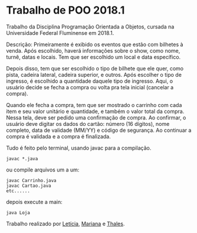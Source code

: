 # Trabalho de POO 2018.1
Trabalho  da  Disciplina  Programação  Orientada  a  Objetos, cursada na Universidade Federal Fluminense em 2018.1.

Descrição: Primeiramente é exibido os eventos que estão com bilhetes à venda. Após escolhido, haverá informações sobre o show, como nome, turnê, datas e locais. Tem que ser escolhido um local e data específico. 

Depois disso, tem que ser escolhido o tipo de bilhete que ele quer, como pista, cadeira lateral, cadeira superior, e outros. Após escolher o tipo de ingresso, é escolhido a quantidade daquele tipo de ingresso. Aqui, o usuário decide se fecha a compra ou volta pra tela inicial (cancelar a compra). 

Quando ele fecha a compra, tem que ser mostrado o carrinho com cada item e seu valor unitário e quantidade, e também o valor total da compra. Nessa tela, deve ser pedido uma confirmação de compra. Ao confirmar, o usuário deve digitar os dados do cartão: número (16 dígitos), nome completo, data de validade (MM/YY) e código de segurança. Ao continuar a compra é validada e a compra é finalizada.

Tudo é feito pelo terminal, usando javac para a compilação.
```
javac *.java
```
ou compile arquivos um a um:
``` 
javac Carrinho.java
javac Cartao.java
etc......
```
depois execute a main:

`java Loja`

Trabalho realizado por [Letícia](https://www.github.com/leticiavna "Letícia's Github"), [Mariana](https://www.github.com/ferreira-mariana "Mariana's Github") e [Thales](https://www.github.com/thalesmachado "Thales' Github").

